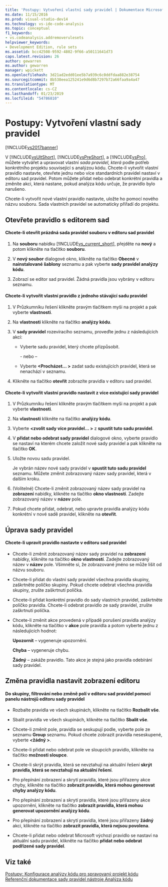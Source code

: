 ```yaml
---
title: 'Postupy: Vytvoření vlastní sady pravidel | Dokumentace Microsoftu'
ms.date: 11/15/2016
ms.prod: visual-studio-dev14
ms.technology: vs-ide-code-analysis
ms.topic: conceptual
f1_keywords:
- vs.codeanalysis.addremoverulesets
helpviewer_keywords:
- Development Edition, rule sets
ms.assetid: bcc42508-9592-4802-9f66-a50111641d73
caps.latest.revision: 26
author: gewarren
ms.author: gewarren
manager: wpickett
ms.openlocfilehash: 3d21ad2edd01ee5b7a939c6c0ddfdaa882e38754
ms.sourcegitcommit: 8b538eea125241e9d6d8b7297b72a66faa9a4a47
ms.translationtype: MT
ms.contentlocale: cs-CZ
ms.lasthandoff: 01/23/2019
ms.locfileid: "54786810"
---
```

# <a name="how-to-create-a-custom-rule-set"></a>Postupy: Vytvoření vlastní sady pravidel
[!INCLUDE[vs2017banner](../includes/vs2017banner.md)]

V [!INCLUDE[vsUltShort](../includes/vsultshort-md.md)], [!INCLUDE[vsPreShort](../includes/vspreshort-md.md)], a [!INCLUDE[vsPro](../includes/vspro-md.md)], můžete vytvářet a upravovat vlastní *sada pravidel, která* podle potřeb konkrétního projektu související s analýzou kódu. Chcete-li vytvořit vlastní pravidlo nastavte, otevřete jednu nebo více standardních pravidel nastaví v editoru sad pravidel. Potom můžete přidat nebo odebrat konkrétní pravidla a změníte akci, která nastane, pokud analýza kódu určuje, že pravidlo bylo narušeno.  
  
 Chcete-li vytvořit nové vlastní pravidlo nastavte, uložte ho pomocí nového názvu souboru. Sada vlastních pravidel se automaticky přiřadí do projektu.  
  
## <a name="opening-the-rule-set-editor"></a>Otevřete pravidlo s editorem sad  
  
#### <a name="to-open-an-empty-rule-set-file-in-the-rule-set-editor"></a>Chcete-li otevřít prázdná sada pravidel souboru v editoru sad pravidel  
  
1.  Na **souboru** nabídku [!INCLUDE[vs_current_short](../includes/vs-current-short-md.md)], přejděte na **nový** a potom klikněte na tlačítko **souboru**.  
  
2.  V **nový soubor** dialogové okno, klikněte na tlačítko **Obecné** v **nainstalované šablony** seznamu a pak vyberte **sady pravidel analýzy kódu**.  
  
3.  Zobrazí se editor sad pravidel. Žádná pravidla jsou vybrány v editoru seznamu.  
  
#### <a name="to-create-a-custom-rule-from-a-single-existing-rule-set"></a>Chcete-li vytvořit vlastní pravidlo z jednoho stávající sadu pravidel  
  
1. V Průzkumníku řešení klikněte pravým tlačítkem myši na projekt a pak vyberte **vlastnosti**.  
  
2. Na **vlastnosti** klikněte na tlačítko **analýzy kódu**.  
  
3. V **sady pravidel** rozevíracího seznamu, proveďte jednu z následujících akcí:  
  
   - Vyberte sadu pravidel, který chcete přizpůsobit.  
  
     \- nebo –  
  
   - Vyberte  **\<Procházet... >** zadat sadu existujících pravidel, která se nenachází v seznamu.  
  
4. Klikněte na tlačítko **otevřít** zobrazíte pravidla v editoru sad pravidel.  
  
#### <a name="to-create-a-custom-rule-set-from-multiple-existing-rule-sets"></a>Chcete-li vytvořit vlastní pravidlo nastavit z více existující sady pravidel  
  
1.  V Průzkumníku řešení klikněte pravým tlačítkem myši na projekt a pak vyberte **vlastnosti**.  
  
2.  Na **vlastnosti** klikněte na tlačítko **analýzy kódu**.  
  
3.  Vyberte  **\<zvolit sady více pravidel... >** z **spustit tuto sadu pravidel**.  
  
4.  V **přidat nebo odebrat sady pravidel** dialogové okno, vyberte pravidlo se nastaví na kterém chcete založit nové sady pravidel a pak klikněte na tlačítko **OK**.  
  
5.  Uložte novou sadu pravidel.  
  
     Je vybrán název nové sady pravidel v **spustit tuto sadu pravidel** seznamu. Můžete změnit zobrazovaný název sady pravidel, která v dalším kroku.  
  
6.  (Volitelné) Chcete-li změnit zobrazovaný název sady pravidel na **zobrazení** nabídky, klikněte na tlačítko **okno vlastností**. Zadejte zobrazovaný název v **název** pole.  
  
7.  Pokud chcete přidat, odebrat, nebo upravte pravidla analýzy kódu konkrétní v nové sadě pravidel, klikněte na **otevřít**.  
  
## <a name="modifying-a-rule-set"></a>Úprava sady pravidel  
  
#### <a name="to-modify-a-rule-set-in-the-rule-set-editor"></a>Chcete-li upravit pravidlo nastavte v editoru sad pravidel  
  
-   Chcete-li změnit zobrazovaný název sady pravidel na **zobrazení** nabídky, klikněte na tlačítko **okno vlastností**. Zadejte zobrazovaný název v **název** pole. Všimněte si, že zobrazované jméno se může lišit od názvu souboru.  
  
-   Chcete-li přidat do vlastní sady pravidel všechna pravidla skupiny, zaškrtněte políčko skupiny. Pokud chcete odebrat všechna pravidla skupiny, zrušte zaškrtnutí políčka.  
  
-   Chcete-li přidat konkrétní pravidlo do sady vlastních pravidel, zaškrtněte políčko pravidla. Chcete-li odebrat pravidlo ze sady pravidel, zrušte zaškrtnutí políčka.  
  
-   Chcete-li změnit akce provedená v případě porušení pravidla analýzy kódu, klikněte na tlačítko v **akce** pole pravidla a potom vyberte jednu z následujících hodnot:  
  
     **Upozornit** – vygeneruje upozornění.  
  
     **Chyba** – vygeneruje chybu.  
  
     **Žádný** – zakáže pravidlo. Tato akce je stejná jako pravidla odebírání sady pravidel.  
  
## <a name="changing-the-rule-set-editor-display"></a>Změna pravidla nastavit zobrazení editoru  
  
#### <a name="to-group-filter-or-change-the-fields-in-the-rule-set-editor-by-using-the-rule-set-editor-toolbar"></a>Do skupiny, filtrování nebo změně polí v editoru sad pravidel pomocí panelu nástrojů editoru sady pravidel  
  
-   Rozbalte pravidla ve všech skupinách, klikněte na tlačítko **Rozbalit vše**.  
  
-   Sbalit pravidla ve všech skupinách, klikněte na tlačítko **Sbalit vše**.  
  
-   Chcete-li změnit pole, pravidla se seskupují podle, vyberte pole ze seznamu **Group** seznamu. Pokud chcete zobrazit pravidla neseskupené, vyberte  **\<žádný >**.  
  
-   Chcete-li přidat nebo odebrat pole ve sloupcích pravidlo, klikněte na tlačítko **možnosti sloupce**.  
  
-   Chcete-li skrýt pravidla, která se nevztahují na aktuální řešení **skrýt pravidla, která se nevztahují na aktuální řešení**.  
  
-   Pro přepínání zobrazení a skrytí pravidla, které jsou přiřazeny akce chyby, klikněte na tlačítko **zobrazit pravidla, která mohou generovat chyby analýzy kódu**.  
  
-   Pro přepínání zobrazení a skrytí pravidla, které jsou přiřazeny akce upozornění, klikněte na tlačítko **zobrazit pravidla, která mohou generovat upozornění analýzy kódu**.  
  
-   Pro přepínání zobrazení a skrytí pravidla, které jsou přiřazeny **žádný** akci, klikněte na tlačítko **zobrazit pravidla, která nejsou povolena**.  
  
-   Chcete-li přidat nebo odebrat Microsoft výchozí pravidlo se nastaví na aktuální sadu pravidel, klikněte na tlačítko **přidat nebo odebrat podřízené sady pravidel**.  
  
## <a name="see-also"></a>Viz také  
 [Postupy: Konfigurace analýzy kódu pro spravovaný projekt kódu](../code-quality/how-to-configure-code-analysis-for-a-managed-code-project.md)   
 [Referenční dokumentace sady pravidel nástroje Analýza kódu](../code-quality/code-analysis-rule-set-reference.md)
